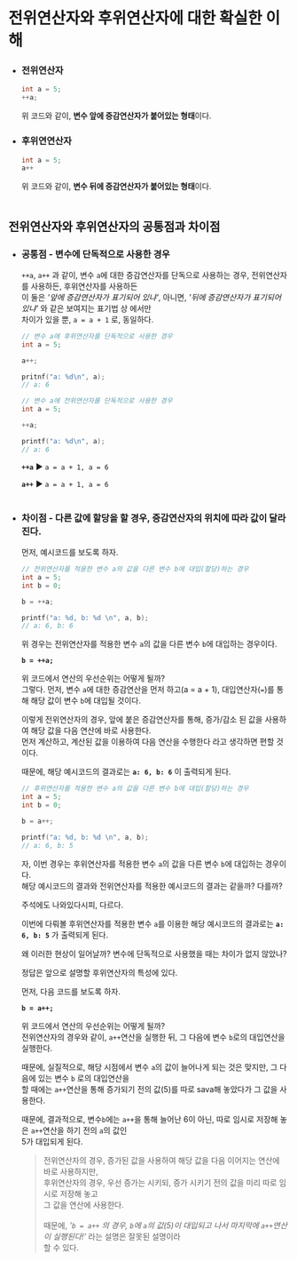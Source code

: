# 전위연산자와 후위연산자에 대한 확실한 이해

- ### 전위연산자
  ```c
  int a = 5;
  ++a;
  ```
  위 코드와 같이, **변수 앞에 증감연산자가 붙어있는 형태**이다.

- ### 후위연연산자
  ```c
  int a = 5;
  a++
  ```
  위 코드와 같이, **변수 뒤에 증감연산자가 붙어있는 형태**이다.<br>
  <br>

## 전위연산자와 후위연산자의 공통점과 차이점
- ### 공통점 - 변수에 단독적으로 사용한 경우
  `++a`, `a++` 과 같이, 변수 `a`에 대한 증감연산자를 단독으로 사용하는 경우, 전위연산자를 사용하든, 후위연산자를 사용하든<br>
  이 둘은 *'앞에 증감연산자가 표기되어 있냐'*, 아니면, *'뒤에 증감연산자가 표기되어 있냐'* 와 같은 보여지는 표기법 상 에서만<br>
  차이가 있을 뿐, `a = a + 1` 로, 동일하다.<br>

  ```c
  // 변수 a에 후위연산자를 단독적으로 사용한 경우
  int a = 5;

  a++;

  pritnf("a: %d\n", a);
  // a: 6
  ```

  ```c
  // 변수 a에 전위연산자를 단독적으로 사용한 경우
  int a = 5;

  ++a;

  printf("a: %d\n", a);
  // a: 6
  ```
  
  **`++a`** ▶ `a = a + 1, a = 6`<br>

  **`a++`** ▶ `a = a + 1, a = 6`<br>
  <br>

- ### 차이점 - 다른 값에 할당을 할 경우, 증감연산자의 위치에 따라 값이 달라진다.
  먼저, 예시코드를 보도록 하자.

  ```c
  // 전위연산자를 적용한 변수 a의 값을 다른 변수 b에 대입(할당)하는 경우
  int a = 5;
  int b = 0;

  b = ++a;

  printf("a: %d, b: %d \n", a, b);
  // a: 6, b: 6
  ```
  위 경우는 전위연산자를 적용한 변수 `a`의 값을 다른 변수 `b`에 대입하는 경우이다.<br>

  **`b = ++a;`**<br>
  
  위 코드에서 연산의 우선순위는 어떻게 될까?<br>
  그렇다. 먼저, 변수 `a`에 대한 증감연산을 먼저 하고(a = a + 1), 대입연산자(`=`)를 통해 해당 값이 변수 `b`에 대입될 것이다.<br>

  이렇게 전위연산자의 경우, 앞에 붙은 증감연산자를 통해, 증가/감소 된 값을 사용하여 해당 값을 다음 연산에 바로 사용한다.<br>
  먼저 계산하고, 계산된 값을 이용하여 다음 연산을 수행한다 라고 생각하면 편할 것이다.<br>

  때문에, 해당 예시코드의 결과로는 **`a: 6, b: 6`** 이 출력되게 된다.<br>

  ```c
  // 후위연산자를 적용한 변수 a의 값을 다른 변수 b에 대입(할당)하는 경우
  int a = 5;
  int b = 0;

  b = a++;

  printf("a: %d, b: %d \n", a, b);
  // a: 6, b: 5
  ```
  자, 이번 경우는 후위연산자를 적용한 변수 `a`의 값을 다른 변수 `b`에 대입하는 경우이다.<br>
  해당 예시코드의 결과와 전위연산자를 적용한 예시코드의 결과는 같을까? 다를까?<br>

  주석에도 나와있다시피, 다르다.<br>

  이번에 다뤄볼 후위연산자를 적용한 변수 `a`를 이용한 해당 예시코드의 결과로는 **`a: 6, b: 5`** 가 출력되게 된다.<br>

  왜 이러한 현상이 일어날까? 변수에 단독적으로 사용했을 때는 차이가 없지 않았나?<br>

  정답은 앞으로 설명할 후위연산자의 특성에 있다.<br>

  먼저, 다음 코드를 보도록 하자.<br>

  **`b = a++;`**<br>

  위 코드에서 연산의 우선순위는 어떻게 될까?<br>
  전위연산자의 경우와 같이, `a++`연산을 실행한 뒤, 그 다음에 변수 `b`로의 대입연산을 실행한다.<br>
  
  때문에, 실질적으로, 해당 시점에서 변수 `a`의 값이 늘어나게 되는 것은 맞지만, 그 다음에 있는 변수 `b` 로의 대입연산을<br>
  할 때에는 `a++`연산을 통해 증가되기 전의 값(5)를 따로 sava해 놓았다가 그 값을 사용한다.<br>
  
  때문에, 결과적으로, 변수`b`에는 `a++`을 통해 늘어난 6이 아닌, 따로 임시로 저장해 놓은 `a++`연산을 하기 전의 `a`의 값인<br>
  5가 대입되게 된다.<br>

  > 전위연산자의 경우, 증가된 값을 사용하여 해당 값을 다음 이어지는 연산에 바로 사용하지만,<br>
  > 후위연산자의 경우, 우선 증가는 시키되, 증가 시키기 전의 값을 미리 따로 임시로 저장해 놓고<br>
  > 그 값을 연산에 사용한다.<br><br>
  > 때문에, *'`b = a++` 의 경우, `b`에 `a`의 값(5)이 대입되고 나서 마지막에 `a++`연산이 실행된다!'* 라는 설명은 잘못된 설명이라<br>
  > 할 수 있다.<br>
  <br>
  
  
